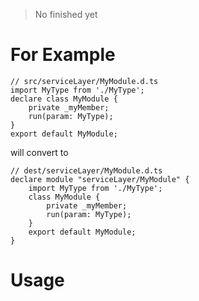 > No finished yet

# For Example

    // src/serviceLayer/MyModule.d.ts
    import MyType from './MyType';
    declare class MyModule {
        private _myMember;
        run(param: MyType);
    }
    export default MyModule;
    
will convert to

    // dest/serviceLayer/MyModule.d.ts
    declare module "serviceLayer/MyModule" {
        import MyType from './MyType';
        class MyModule {
            private _myMember;
            run(param: MyType);
        }
        export default MyModule;
    }    

# Usage        
